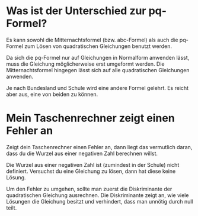 # Was ist der Unterschied zur pq-Formel?

Es kann sowohl die Mitternachtsformel (bzw. abc-Formel) als auch die pq-Formel zum
Lösen von quadratischen Gleichungen benutzt werden.

Da sich die pq-Formel nur auf Gleichungen in Normalform anwenden lässt, muss 
die Gleichung möglicherweise erst umgeformt werden.
Die Mitternachtsformel hingegen lässt sich auf alle quadratischen Gleichungen anwenden.

Je nach Bundesland und Schule wird eine andere Formel gelehrt. Es reicht aber aus, eine von
beiden zu können.

# Mein Taschenrechner zeigt einen Fehler an

Zeigt dein Taschenrechner einen Fehler an, dann liegt das vermutlich daran, dass du die Wurzel aus einer
negativen Zahl berechnen willst.

Die Wurzel aus einer negativen Zahl ist (zumindest in der Schule) nicht definiert. Versuchst du eine Gleichung
zu lösen, dann hat diese keine Lösung.

Um den Fehler zu umgehen, sollte man zuerst die Diskriminante der quadratischen Gleichung ausrechnen. Die
Diskriminante zeigt an, wie viele Lösungen die Gleichung besitzt und verhindert, dass man unnötig durch null
teilt.
